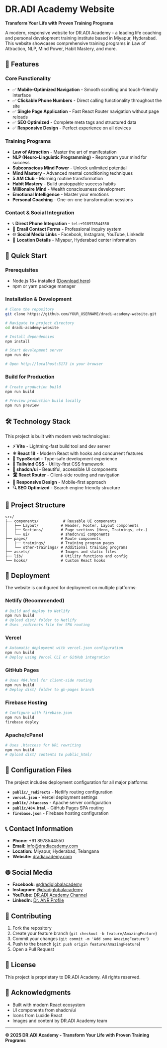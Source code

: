 # DR.ADI Academy Website

**Transform Your Life with Proven Training Programs**

A modern, responsive website for DR.ADI Academy - a leading life coaching and personal development training institute based in Miyapur, Hyderabad. This website showcases comprehensive training programs in Law of Attraction, NLP, Mind Power, Habit Mastery, and more.

## 🌟 Features

### **Core Functionality**
- ✅ **Mobile-Optimized Navigation** - Smooth scrolling and touch-friendly interface
- ✅ **Clickable Phone Numbers** - Direct calling functionality throughout the site
- ✅ **Single Page Application** - Fast React Router navigation without page reloads
- ✅ **SEO Optimized** - Complete meta tags and structured data
- ✅ **Responsive Design** - Perfect experience on all devices

### **Training Programs**
- **Law of Attraction** - Master the art of manifestation
- **NLP (Neuro-Linguistic Programming)** - Reprogram your mind for success
- **Subconscious Mind Power** - Unlock unlimited potential
- **Mind Mastery** - Advanced mental conditioning techniques
- **5 AM Club** - Morning routine transformation
- **Habit Mastery** - Build unstoppable success habits
- **Millionaire Mind** - Wealth consciousness development
- **Emotional Intelligence** - Master your emotions
- **Personal Coaching** - One-on-one transformation sessions

### **Contact & Social Integration**
- 📞 **Direct Phone Integration** - `tel:+918978544550`
- 📧 **Email Contact Forms** - Professional inquiry system
- 🌐 **Social Media Links** - Facebook, Instagram, YouTube, LinkedIn
- 📍 **Location Details** - Miyapur, Hyderabad center information

## 🚀 Quick Start

### Prerequisites
- Node.js 18+ installed ([Download here](https://nodejs.org/))
- npm or yarn package manager

### Installation & Development

```bash
# Clone the repository
git clone https://github.com/YOUR_USERNAME/dradi-academy-website.git

# Navigate to project directory
cd dradi-academy-website

# Install dependencies
npm install

# Start development server
npm run dev

# Open http://localhost:5173 in your browser
```

### Build for Production

```bash
# Create production build
npm run build

# Preview production build locally
npm run preview
```

## 🛠️ Technology Stack

This project is built with modern web technologies:

- **⚡ Vite** - Lightning-fast build tool and dev server
- **⚛️ React 18** - Modern React with hooks and concurrent features
- **🔷 TypeScript** - Type-safe development experience
- **🎨 Tailwind CSS** - Utility-first CSS framework
- **🧩 shadcn/ui** - Beautiful, accessible UI components
- **🛣️ React Router** - Client-side routing and navigation
- **📱 Responsive Design** - Mobile-first approach
- **🔍 SEO Optimized** - Search engine friendly structure

## 📁 Project Structure

```
src/
├── components/           # Reusable UI components
│   ├── Layout/          # Header, Footer, Layout components
│   ├── Sections/        # Page sections (Hero, Trainings, etc.)
│   └── ui/              # shadcn/ui components
├── pages/               # Route components
│   ├── trainings/       # Training program pages
│   └── other-trainings/ # Additional training programs
├── assets/              # Images and static files
├── lib/                 # Utility functions and config
└── hooks/               # Custom React hooks
```

## 🚀 Deployment

The website is configured for deployment on multiple platforms:

### **Netlify** (Recommended)
```bash
# Build and deploy to Netlify
npm run build
# Upload dist/ folder to Netlify
# Uses _redirects file for SPA routing
```

### **Vercel**
```bash
# Automatic deployment with vercel.json configuration
npm run build
# Deploy using Vercel CLI or GitHub integration
```

### **GitHub Pages**
```bash
# Uses 404.html for client-side routing
npm run build
# Deploy dist/ folder to gh-pages branch
```

### **Firebase Hosting**
```bash
# Configure with firebase.json
npm run build
firebase deploy
```

### **Apache/cPanel**
```bash
# Uses .htaccess for URL rewriting
npm run build
# Upload dist/ contents to public_html/
```

## 🔧 Configuration Files

The project includes deployment configuration for all major platforms:

- **`public/_redirects`** - Netlify routing configuration
- **`vercel.json`** - Vercel deployment settings
- **`public/.htaccess`** - Apache server configuration
- **`public/404.html`** - GitHub Pages SPA routing
- **`firebase.json`** - Firebase hosting configuration

## 📞 Contact Information

- **Phone:** +91 8978544550
- **Email:** info@dradiacademy.com
- **Location:** Miyapur, Hyderabad, Telangana
- **Website:** [dradiacademy.com](https://dradiacademy.com)

## 🌐 Social Media

- **Facebook:** [@dradiglobalacademy](https://www.facebook.com/dradiglobalacademy)
- **Instagram:** [@dradiglobalacademy](https://www.instagram.com/dradiglobalacademy)
- **YouTube:** [DR.ADI Academy Channel](https://www.youtube.com/@dradiglobalacademy)
- **LinkedIn:** [Dr. ANR Profile](https://www.linkedin.com/in/adinarayana-reddy-kadapa-70a97015)

## 🤝 Contributing

1. Fork the repository
2. Create your feature branch (`git checkout -b feature/AmazingFeature`)
3. Commit your changes (`git commit -m 'Add some AmazingFeature'`)
4. Push to the branch (`git push origin feature/AmazingFeature`)
5. Open a Pull Request

## 📄 License

This project is proprietary to DR.ADI Academy. All rights reserved.

## 🙏 Acknowledgments

- Built with modern React ecosystem
- UI components from shadcn/ui
- Icons from Lucide React
- Images and content by DR.ADI Academy team

---

**© 2025 DR.ADI Academy - Transform Your Life with Proven Training Programs**

